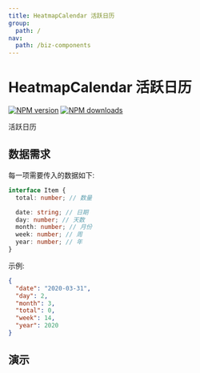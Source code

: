 ```yaml
---
title: HeatmapCalendar 活跃日历
group:
  path: /
nav:
  path: /biz-components
---
```


# HeatmapCalendar 活跃日历

[![NPM version][version-image]][version-url] [![NPM downloads][download-image]][download-url]

[version-image]: http://img.shields.io/npm/v/@arvinxu/heatmap-calendar.svg?color=deepgreen&label=latest
[version-url]: http://npmjs.org/package/@arvinxu/heatmap-calendar
[download-image]: https://img.shields.io/npm/dm/@arvinxu/heatmap-calendar.svg
[download-url]: https://github.com/arvinxx/components/tree/master/packages/heatmap-calendar

活跃日历

## 数据需求

每一项需要传入的数据如下:

```typescript
interface Item {
  total: number; // 数量

  date: string; // 日期
  day: number; // 天数
  month: number; // 月份
  week: number; // 周
  year: number; // 年
}
```

示例:

```json
{
  "date": "2020-03-31",
  "day": 2,
  "month": 3,
  "total": 0,
  "week": 14,
  "year": 2020
}
```

## 演示

<code src='../demos/Demo.tsx' />

<API src='./index.tsx'></API>
